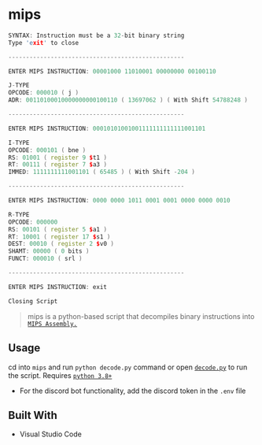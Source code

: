 # mips

```cpp
SYNTAX: Instruction must be a 32-bit binary string
Type 'exit' to close

--------------------------------------------------

ENTER MIPS INSTRUCTION: 00001000 11010001 00000000 00100110

J-TYPE
OPCODE: 000010 ( j )
ADR: 00110100010000000000100110 ( 13697062 ) ( With Shift 54788248 )

--------------------------------------------------

ENTER MIPS INSTRUCTION: 00010101001001111111111111001101

I-TYPE
OPCODE: 000101 ( bne )
RS: 01001 ( register 9 $t1 )
RT: 00111 ( register 7 $a3 )
IMMED: 1111111111001101 ( 65485 ) ( With Shift -204 )

--------------------------------------------------   

ENTER MIPS INSTRUCTION: 0000 0000 1011 0001 0001 0000 0000 0010

R-TYPE 
OPCODE: 000000
RS: 00101 ( register 5 $a1 )
RT: 10001 ( register 17 $s1 )
DEST: 00010 ( register 2 $v0 )
SHAMT: 00000 ( 0 bits )
FUNCT: 000010 ( srl )

--------------------------------------------------

ENTER MIPS INSTRUCTION: exit

Closing Script
```

> mips is a python-based script that decompiles binary instructions into [`MIPS Assembly.`](https://en.wikibooks.org/wiki/MIPS_Assembly/Instruction_Formats)

## Usage

cd into `mips` and run `python decode.py` command or open [`decode.py`](https://github.com/anthonytedja/mips/blob/main/decode.py) to run the script. Requires [`python 3.8+`](https://docs.python.org/3/whatsnew/3.8.html)

- For the discord bot functionality, add the discord token in the `.env` file

## Built With

- Visual Studio Code
